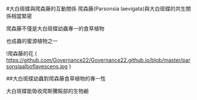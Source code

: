 #大白斑蝶與爬森藤的互動關係
爬森藤(Parsonsia laevigata)與大白斑蝶的共生關係相當緊密

爬森藤不僅是大白斑蝶幼蟲專一的食草植物

也成蟲的蜜源植物之一

!爬森藤的花 ( https://github.com/Governance22/Governance22.github.io/blob/master/parsonsiaalboflavescens.jpg )

##大白斑蝶幼蟲對爬森藤食草植物的專一性

大白斑蝶能吸收爬斯騰餒部的生物鹼
